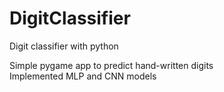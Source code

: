 # DigitClassifier
Digit classifier with python

Simple pygame app to predict hand-written digits    
Implemented MLP and CNN models  
